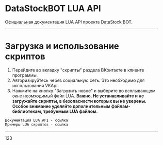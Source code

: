 # DataStockBOT LUA API
Официальная документация LUA API проекта DataStock BOT. 

---
# Загрузка и использование скриптов
1. Перейдите во вкладку "скрипты" раздела ВКонтакте в клиенте программы.
2. Авторизируйтесь через социальную сеть. Это необходимо для использования VKApi.
3. Нажмите на кнопку "Загрузить новое" и выберите во всплывающем окне неомходимый файл LUA.
**Важно. Не устанавливайте и не загружайте скрипты, в безопасности которых вы не уверены. Особое внимание уделяйте дополнительным файлам-библиотекам, требуемым LUA файлом.**
```
Документация LUA API - ссылка
Примеры LUA скриптов - ссылка
```

---
123
